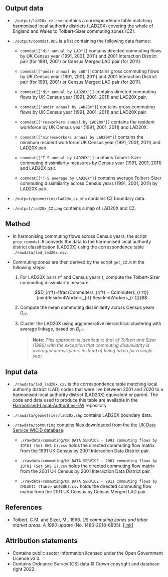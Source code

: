 <p align="justify">


## Output data

- `./output/lad20x_cz.csv` contains a correspondence table matching harmonised local authority districts (LAD20X) covering the whole of England and Wales to Tolbert-Sizer commuting zones (CZ).
  
- `./output/commdat.RDS`  is a list containing the following data frames:
    - `commdat[["dir annual by LAD"]]`  contains directed commuting flows by UK Census year (1991, 2001, 2011) and 2001 Interaction District pair (for 1991, 2001) or Census Merged LAD pair (for 2011).
  
    - `commdat[["undir annual by LAD"]]`contains gross commuting flows by  UK Census year (1991, 2001, 2011) and 2001 Interaction District pair (for 1991, 2001) or Census Merged LAD pair (for 2011).
  
    -  `commdat[["dir annual by LAD20X"]]` contains directed commuting flows  by UK Census year (1991, 2001, 2011) and  LAD20X pair.
  
    - `commdat[["undir annual by LAD20X"]]` contains gross commuting flows by UK Census year (1991, 2001, 2011) and LAD20X pair.
  
    -  `commdat[["resworkers annual by LAD20X"]]` contains the resident workforce by UK Census year (1991, 2001, 2011) and LAD20X.
  
    -   `commdat[["minresworkers annual by LAD20X"]]` contains the minimum resident workforce UK Census year (1991, 2001, 2011)  and LAD20X pair.
  
    - `commdat[["T-S annual by LAD20X"]]` contains Tolbert-Sizer commuting dissimilarity measures  by Census year (1991, 2001, 2011) and LAD20X pair.
  
    - `commdat[["T-S average by LAD20X"]]` contains average Tolbert-Sizer commuting dissimilarity across Census years (1991, 2001, 2011)  by LAD20X pair.

- `./output/geometries/lad20x_cz.shp` contains CZ boundary data.

- `./output/lad20x_CZ.png` contains a map of LAD20X and CZ.  

## Method

- In harmonising commuting flows across Census years, the script `prep_commdat.R` converts the data to the harmonised local authority district classification (LAD20X) using the correspondence table `./rawdata/lad_lad20x.csv`.

- Commuting zones are then derived by the script `get_CZ.R` in the following steps:
   1. For LAD20X pairs $rr'$ and Census years $t$, compute the Tolbert-Sizer commuting dissimilarity measure:
     
  
       $$D_{rr't}=\frac{Commuters_{rr't} + Commuters_{r'rt}}{min(ResidentWorkers_{rt},ResidentWorkers_{r't})}$$

  
   2. Compute the mean commuting dissimilarity across Census years $D_{rr'}$.
  
   3. Cluster the LAD20X using agglomerative hierarchical clustering with average linkage, based on $D_{rr'}$.
  
      > **Note:** *This approach is identical to that of Tolbert and Sizer (1996) with the exception that commuting dissimilarity is averaged across years instead of being taken for a single year.*

## Input data

- `./rawdata/lad_lad20x.csv` is the correspondence table matching local authority district (LAD) codes that were live between 2001 and 2020 to a harmonised local authority district (LAD20X) equivalent or parent. The code and data used to produce this table are available in the  [Harmonised-Local-Authorities-EW](https://github.com/amastrosavvas/Harmonised-Local-Authorities-EW) repository.

- `./rawdata/geometries/lad20x.shp` contains LAD20X boundary data.

- `./rawdata/commuting` contains files downloaded from the the [UK Data Service WICID database](https://wicid.ukdataservice.ac.uk):

  - `./rawdata/commuting/UK DATA SERVICE - 1991 commuting flows by IDT01 (Set SWS C).csv` holds the directed commuting flow matrix from the 1991 UK Census by 2001 Interaction Data District pair.
  
  - `./rawdata/commuting/UK DATA SERVICE - 2001 commuting flows by IDT01 (Set SWS 1).csv` holds the directed commuting flow matrix from the 2001 UK Census by 2001 Interaction Data District pair.
  
  - `./rawdata/commuting/UK DATA SERVICE - 2011 commuting flows by CMLAD11 (Table WU02UK).csv` holds the directed commuting flow matrix from the 2011 UK Census by Census Merged LAD pair. 
  
## References

- Tolbert, C.M. and Sizer, M., 1996. _US commuting zones and labor market areas: A 1990 update_ (No. 1486-2018-6805). [[link]](https://ageconsearch.umn.edu/record/278812/)  

## Attribution statements
- Contains public sector information licensed under the Open Government Licence v3.0.
- Contains Ordnance Survey (OS) data © Crown copyright and database right 2022.


</p>
